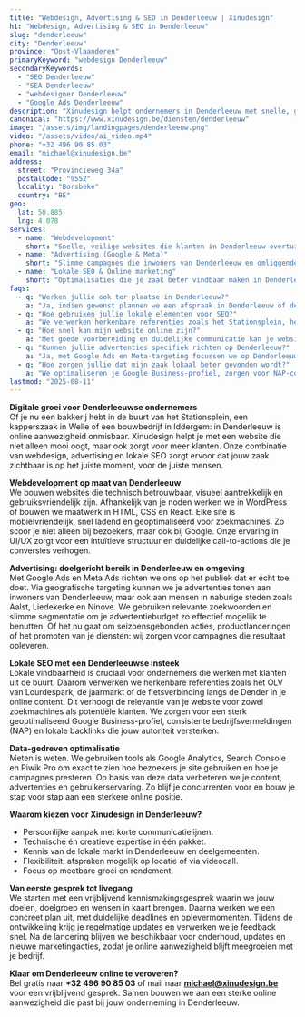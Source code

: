 ```yaml
---
title: "Webdesign, Advertising & SEO in Denderleeuw | Xinudesign"
h1: "Webdesign, Advertising & SEO in Denderleeuw"
slug: "denderleeuw"
city: "Denderleeuw"
province: "Oost-Vlaanderen"
primaryKeyword: "webdesign Denderleeuw"
secondaryKeywords:
  - "SEO Denderleeuw"
  - "SEA Denderleeuw"
  - "webdesigner Denderleeuw"
  - "Google Ads Denderleeuw"
description: "Xinudesign helpt ondernemers in Denderleeuw met snelle, gebruiksvriendelijke websites, gerichte advertentiecampagnes en lokale SEO die inspeelt op de troeven van de gemeente."
canonical: "https://www.xinudesign.be/diensten/denderleeuw"
image: "/assets/img/landingpages/denderleeuw.png"
video: "/assets/video/ai_video.mp4"
phone: "+32 496 90 85 03"
email: "michael@xinudesign.be"
address:
  street: "Provincieweg 34a"
  postalCode: "9552"
  locality: "Borsbeke"
  country: "BE"
geo:
  lat: 50.885
  lng: 4.078
services:
  - name: "Webdevelopment"
    short: "Snelle, veilige websites die klanten in Denderleeuw overtuigen en converteren."
  - name: "Advertising (Google & Meta)"
    short: "Slimme campagnes die inwoners van Denderleeuw en omliggende dorpen gericht bereiken."
  - name: "Lokale SEO & Online marketing"
    short: "Optimalisaties die je zaak beter vindbaar maken in Denderleeuw en de regio."
faqs:
  - q: "Werken jullie ook ter plaatse in Denderleeuw?"
    a: "Ja, indien gewenst plannen we een afspraak in Denderleeuw of de regio, maar online meetings zijn ook mogelijk voor snelle opvolging."
  - q: "Hoe gebruiken jullie lokale elementen voor SEO?"
    a: "We verwerken herkenbare referenties zoals het Stationsplein, het OLV van Lourdespark en evenementen zoals de jaarmarkt in teksten, meta-data en visuals."
  - q: "Hoe snel kan mijn website online zijn?"
    a: "Met goede voorbereiding en duidelijke communicatie kan je website doorgaans binnen 2 tot 4 weken live gaan."
  - q: "Kunnen jullie advertenties specifiek richten op Denderleeuw?"
    a: "Ja, met Google Ads en Meta-targeting focussen we op Denderleeuw, de deelgemeenten Iddergem en Welle, en omliggende regio's."
  - q: "Hoe zorgen jullie dat mijn zaak lokaal beter gevonden wordt?"
    a: "We optimaliseren je Google Business-profiel, zorgen voor NAP-consistentie en bouwen lokale backlinks rond zoekwoorden zoals 'webdesigner Denderleeuw'."
lastmod: "2025-08-11"
---
```


**Digitale groei voor Denderleeuwse ondernemers**  
Of je nu een bakkerij hebt in de buurt van het Stationsplein, een kapperszaak in Welle of een bouwbedrijf in Iddergem: in Denderleeuw is online aanwezigheid onmisbaar. Xinudesign helpt je met een website die niet alleen mooi oogt, maar ook zorgt voor meer klanten. Onze combinatie van webdesign, advertising en lokale SEO zorgt ervoor dat jouw zaak zichtbaar is op het juiste moment, voor de juiste mensen.

**Webdevelopment op maat van Denderleeuw**  
We bouwen websites die technisch betrouwbaar, visueel aantrekkelijk en gebruiksvriendelijk zijn. Afhankelijk van je noden werken we in WordPress of bouwen we maatwerk in HTML, CSS en React. Elke site is mobielvriendelijk, snel ladend en geoptimaliseerd voor zoekmachines. Zo scoor je niet alleen bij bezoekers, maar ook bij Google. Onze ervaring in UI/UX zorgt voor een intuïtieve structuur en duidelijke call-to-actions die je conversies verhogen.

**Advertising: doelgericht bereik in Denderleeuw en omgeving**  
Met Google Ads en Meta Ads richten we ons op het publiek dat er écht toe doet. Via geografische targeting kunnen we je advertenties tonen aan inwoners van Denderleeuw, maar ook aan mensen in naburige steden zoals Aalst, Liedekerke en Ninove. We gebruiken relevante zoekwoorden en slimme segmentatie om je advertentiebudget zo effectief mogelijk te benutten. Of het nu gaat om seizoensgebonden acties, productlanceringen of het promoten van je diensten: wij zorgen voor campagnes die resultaat opleveren.

**Lokale SEO met een Denderleeuwse insteek**  
Lokale vindbaarheid is cruciaal voor ondernemers die werken met klanten uit de buurt. Daarom verwerken we herkenbare referenties zoals het OLV van Lourdespark, de jaarmarkt of de fietsverbinding langs de Dender in je online content. Dit verhoogt de relevantie van je website voor zowel zoekmachines als potentiële klanten. We zorgen voor een sterk geoptimaliseerd Google Business-profiel, consistente bedrijfsvermeldingen (NAP) en lokale backlinks die jouw autoriteit versterken.

**Data-gedreven optimalisatie**  
Meten is weten. We gebruiken tools als Google Analytics, Search Console en Piwik Pro om exact te zien hoe bezoekers je site gebruiken en hoe je campagnes presteren. Op basis van deze data verbeteren we je content, advertenties en gebruikerservaring. Zo blijf je concurrenten voor en bouw je stap voor stap aan een sterkere online positie.

**Waarom kiezen voor Xinudesign in Denderleeuw?**  

- Persoonlijke aanpak met korte communicatielijnen.  
- Technische én creatieve expertise in één pakket.  
- Kennis van de lokale markt in Denderleeuw en deelgemeenten.  
- Flexibiliteit: afspraken mogelijk op locatie of via videocall.  
- Focus op meetbare groei en rendement.

**Van eerste gesprek tot livegang**  
We starten met een vrijblijvend kennismakingsgesprek waarin we jouw doelen, doelgroep en wensen in kaart brengen. Daarna werken we een concreet plan uit, met duidelijke deadlines en oplevermomenten. Tijdens de ontwikkeling krijg je regelmatige updates en verwerken we je feedback snel. Na de lancering blijven we beschikbaar voor onderhoud, updates en nieuwe marketingacties, zodat je online aanwezigheid blijft meegroeien met je bedrijf.

**Klaar om Denderleeuw online te veroveren?**  
Bel gratis naar **+32 496 90 85 03** of mail naar **[michael@xinudesign.be](mailto:michael@xinudesign.be)** voor een vrijblijvend gesprek. Samen bouwen we aan een sterke online aanwezigheid die past bij jouw onderneming in Denderleeuw.
